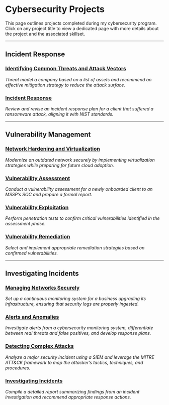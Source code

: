 # Cybersecurity Projects

This page outlines projects completed during my cybersecurity program. Click on any project title to view a dedicated page with more details about the project and the associated skillset.

---

## Incident Response

### [Identifying Common Threats and Attack Vectors](incident-response-threats.md)
*Threat model a company based on a list of assets and recommend an effective mitigation strategy to reduce the attack surface.*

### [Incident Response](incident-response-plan.md)
*Review and revise an incident response plan for a client that suffered a ransomware attack, aligning it with NIST standards.*

---

## Vulnerability Management

### [Network Hardening and Virtualization](vulnerability-network-hardening.md)
*Modernize an outdated network securely by implementing virtualization strategies while preparing for future cloud adoption.*

### [Vulnerability Assessment](vulnerability-assessment.md)
*Conduct a vulnerability assessment for a newly onboarded client to an MSSP’s SOC and prepare a formal report.*

### [Vulnerability Exploitation](vulnerability-exploitation.md)
*Perform penetration tests to confirm critical vulnerabilities identified in the assessment phase.*

### [Vulnerability Remediation](vulnerability-remediation.md)
*Select and implement appropriate remediation strategies based on confirmed vulnerabilities.*

---

## Investigating Incidents

### [Managing Networks Securely](investigating-managing-networks.md)
*Set up a continuous monitoring system for a business upgrading its infrastructure, ensuring that security logs are properly ingested.*

### [Alerts and Anomalies](investigating-alerts.md)
*Investigate alerts from a cybersecurity monitoring system, differentiate between real threats and false positives, and develop response plans.*

### [Detecting Complex Attacks](investigating-detecting-attacks.md)
*Analyze a major security incident using a SIEM and leverage the MITRE ATT&CK framework to map the attacker’s tactics, techniques, and procedures.*

### [Investigating Incidents](investigating-incidents.md)
*Compile a detailed report summarizing findings from an incident investigation and recommend appropriate response actions.*

